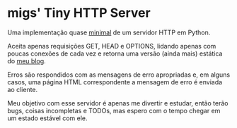 # migs' Tiny HTTP Server

Uma implementação quase [minimal](https://pt.wikipedia.org/wiki/Elemento_minimal) de um servidor HTTP em Python.

Aceita apenas requisições GET, HEAD e OPTIONS, lidando apenas com poucas conexões de cada vez e retorna uma versão (ainda mais) estática do  [meu blog](https://miguelanunes.github.io).

Erros são respondidos com as mensagens de erro apropriadas e, em alguns casos, uma página HTML correspondente a mensagem de erro é enviada ao cliente.

Meu objetivo com esse servidor é apenas me divertir e estudar, então terão bugs, coisas incompletas e TODOs, mas espero com o tempo chegar em um estado estável com ele.
